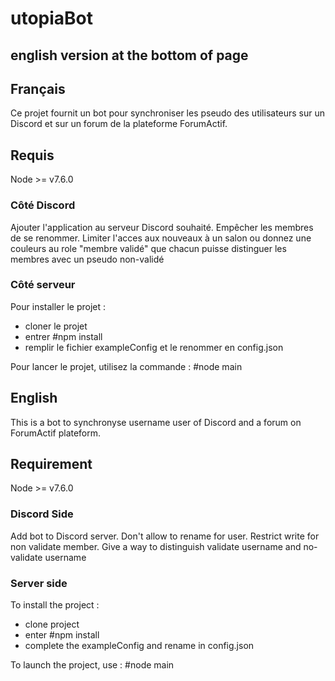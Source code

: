 # utopiaBot
## english version at the bottom of page

## Français

Ce projet fournit un bot pour synchroniser les pseudo des utilisateurs sur un
Discord et sur un forum de la plateforme ForumActif.

## Requis

Node >= v7.6.0

### Côté Discord
Ajouter l'application au serveur Discord souhaité.
Empêcher les membres de se renommer.
Limiter l'acces aux nouveaux à un salon ou donnez une couleurs au role "membre validé" que chacun puisse distinguer les membres avec un pseudo non-validé


### Côté serveur
Pour installer le projet :
- cloner le projet
- entrer #npm install
- remplir le fichier exampleConfig et le renommer en config.json

Pour lancer le projet, utilisez la commande :
    #node main

## English

This is a bot to synchronyse username user of Discord and a forum on ForumActif plateform.


## Requirement

Node >= v7.6.0


### Discord Side
Add bot to Discord server.
Don't allow to rename for user.
Restrict write for non validate member. Give a way to distinguish validate username and no-validate username

### Server side
To install the project :
- clone project
- enter #npm install
- complete the exampleConfig and rename in config.json

To launch the project, use :
    #node main
